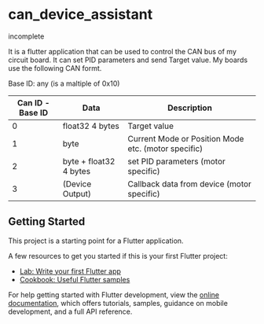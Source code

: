 # can_device_assistant

incomplete

It is a flutter application that can be used to control the CAN bus of my circuit board. It can set PID parameters and send Target value.
My boards use the following CAN formt.

Base ID: any (is a maltiple of 0x10)

Can ID - Base ID | Data | Description
--- | --- | ---
0 | float32 4 bytes | Target value
1 | byte | Current Mode or Position Mode etc. (motor specific)
2 | byte + float32 4 bytes | set PID parameters (motor specific)
3 | (Device Output) |  Callback data from device (motor specific) 


## Getting Started

This project is a starting point for a Flutter application.

A few resources to get you started if this is your first Flutter project:

- [Lab: Write your first Flutter app](https://docs.flutter.dev/get-started/codelab)
- [Cookbook: Useful Flutter samples](https://docs.flutter.dev/cookbook)

For help getting started with Flutter development, view the
[online documentation](https://docs.flutter.dev/), which offers tutorials,
samples, guidance on mobile development, and a full API reference.
